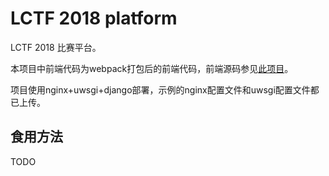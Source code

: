 # LCTF 2018 platform

LCTF 2018 比赛平台。

本项目中前端代码为webpack打包后的前端代码，前端源码参见[此项目](https://github.com/U1in/LCTF-2018-Frontend)。

项目使用nginx+uwsgi+django部署，示例的nginx配置文件和uwsgi配置文件都已上传。

## 食用方法

TODO